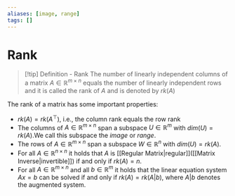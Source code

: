 ```yaml
---
aliases: [image, range]
tags: []
---
```


# Rank

>[!tip] Definition - Rank
>The number of linearly independent columns of a matrix $A \in \mathbb{R}^{m\times n}$ equals the number of linearly independent rows and it is called the rank of $A$ and is denoted by $rk(A)$

The rank of a matrix has some important properties:
- $rk(A) = rk(A^\top)$, i.e., the column rank equals the row rank
- The columns of $A\in \mathbb{R}^{m\times n}$ span a subspace $U \in \mathbb{R}^m$ with $dim(U)=rk(A)$.We call this subspace the *image* or *range*.
- The rows of $A\in \mathbb{R}^{m\times n}$ span a subspace $W \in \mathbb{R}^n$ with $dim(U)=rk(A)$.
- For all $A \in \mathbb{R}^{n\times n}$ it holds that $A$ is [[Regular Matrix|regular]]([[Matrix Inverse|invertible]]) if and only if $rk(A) =n$.
- For all $A \in \mathbb{R}^{m\times n}$ and all $b \in \mathbb{R}^{m}$ it holds that the linear equation system $Ax = b$ can be solved if and only if $rk(A) = rk(A|b)$, where $A|b$ denotes the augmented system.